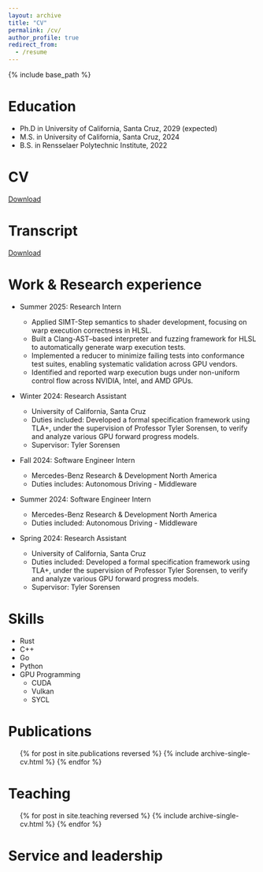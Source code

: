 ```yaml
---
layout: archive
title: "CV"
permalink: /cv/
author_profile: true
redirect_from:
  - /resume
---
```


{% include base_path %}

Education
======
* Ph.D in University of California, Santa Cruz, 2029 (expected)
* M.S. in University of California, Santa Cruz, 2024
* B.S. in Rensselaer Polytechnic Institute, 2022

CV
======
[Download](https://arbersephirotheca.github.io/files/Zheyuan_Chen_CV.pdf)

Transcript
======
[Download](https://arbersephirotheca.github.io/files/SSR_TSRPT.pdf)

Work & Research experience
======
* Summer 2025: Research Intern
  * Applied SIMT-Step semantics to shader development, focusing on warp execution correctness in HLSL.
  * Built a Clang-AST–based interpreter and fuzzing framework for HLSL to automatically generate warp execution tests.
  * Implemented a reducer to minimize failing tests into conformance test suites, enabling systematic validation across GPU vendors.
  * Identified and reported warp execution bugs under non-uniform control flow across NVIDIA, Intel, and AMD GPUs.
* Winter 2024: Research Assistant
  * University of California, Santa Cruz
  * Duties included: Developed a formal specification framework using TLA+, under the supervision of Professor Tyler Sorensen, to verify and analyze various GPU forward progress models.
  * Supervisor: Tyler Sorensen

* Fall 2024: Software Engineer Intern
  * Mercedes-Benz Research & Development North America
  * Duties includes: Autonomous Driving - Middleware
  <!-- * Supervisor: The Users -->

* Summer 2024: Software Engineer Intern
  * Mercedes-Benz Research & Development North America
  * Duties included: Autonomous Driving - Middleware
  <!-- * Supervisor: Professor Hub -->

* Spring 2024: Research Assistant
  * University of California, Santa Cruz
  * Duties included: Developed a formal specification framework using TLA+, under the supervision of Professor Tyler Sorensen, to verify and analyze various GPU forward progress models.
  * Supervisor: Tyler Sorensen
  
Skills
======
* Rust
* C++
* Go
* Python
* GPU Programming
  * CUDA
  * Vulkan
  * SYCL

Publications
======
  <ul>{% for post in site.publications reversed %}
    {% include archive-single-cv.html %}
  {% endfor %}</ul>
  
<!-- Talks
======
  <ul>{% for post in site.talks reversed %}
    {% include archive-single-talk-cv.html  %}
  {% endfor %}</ul> -->
  
Teaching
======
  <ul>{% for post in site.teaching reversed %}
    {% include archive-single-cv.html %}
  {% endfor %}</ul>
  
Service and leadership
======
<!-- * Currently signed in to 43 different slack teams -->
